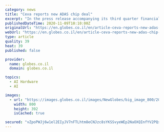 ```yaml
---
category: news
title: "Ceva reports new ADAS chip deal"
excerpt: "In the press release accompanying its third quarter financials last week, Israeli wireless connectivity and smart sensing technology company Ceva (Nasdaq: CEVA) said that it had signed a license agreement with a first-time customer in ADAS (advanced driver assistance systems) chips."
publishedDateTime: 2020-11-09T10:10:00Z
originalUrl: "https://en.globes.co.il/en/article-ceva-reports-new-adas-chip-deal-1001348755"
webUrl: "https://en.globes.co.il/en/article-ceva-reports-new-adas-chip-deal-1001348755"
type: article
quality: 39
heat: 39
published: false

provider:
  name: globes.co.il
  domain: globes.co.il

topics:
  - AI Hardware
  - AI

images:
  - url: "https://images.globes.co.il/images/NewGlobes/big_image_800/2018/gideon800x392.2018226T161549.jpg"
    width: 800
    height: 392
    isCached: true

secured: "vZpoPWJj6w1el2EIyJV7nFTLhtm8eCNJzc8sYKSSvyeWEp2NaOXQInfYV2PQxH8DoyT5RZFF2QlOwVgMCl4BMR2Y9V7PUs8dxs4mCy/OdB9BwOIyRbGqUsZE8tUOcTH1PUxgglHQkpxrimogWTi32gAjkTXK1ZBa6TmOOE3vEpXZZnHh74T2SfH2KrxQKk/TBykKF8mFzpyRLulaU3Gkn0MmpalnQDp44idSW3byiE3ENnpJRKqLBgVOIbp5f6yZwIXQqC5j/0CTjmTaOHIuV4jdtFM8OLIPxmWlkFFUSBBdrpjz4rrbkUthtfCJFudI9meEx/x7LvOexFTylOqWf/mVT8itvYRwR50XBC8PC/M=;BLWfYDq/FcEJ3L0PnhPiAQ=="
---
```


